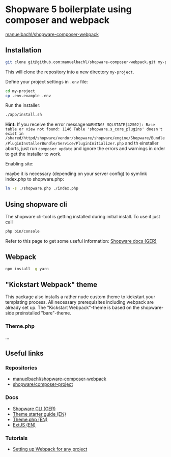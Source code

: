 # Shopware 5 boilerplate using composer and webpack

[manuelbachl/shopware-composer-webpack](https://github.com/manuelbachl/shopware-composer-webpack)

## Installation

```bash
git clone git@github.com:manuelbachl/shopware-composer-webpack.git my-project
```

This will clone the repository into a new directory `my-project`.

Define your project settings in `.env` file:

```bash
cd my-project
cp .env.example .env
```

Run the installer:

```bash
./app/install.sh
```

**Hint:** If you receive the error message `WARNING! SQLSTATE[42S02]: Base table or view not found: 1146 Table 'shopware.s_core_plugins' doesn't exist in /shared/httpd/shopware/vendor/shopware/shopware/engine/Shopware/Bundle/PluginInstallerBundle/Service/PluginInitializer.php` and th einstaller aborts, just run `composer update` and ignore the errors and warnings in order to get the installer to work. 

Enabling site:

maybe it is necessary (depending on your server config) to symlink index.php to shopware.php:

```bash
ln -s ./shopware.php ./index.php
```

## Using shopware cli

The shopware cli-tool is getting installed during initial install. To use it just call

```bash
php bin/console 
```

Refer to this page to get some useful information: [Shopware docs (GER)](http://community.shopware.com/Shopware-CLI-Nuetzliche-Befehle--Tricks_detail_1990_795.html)

## Webpack

```bash
npm install -g yarn
```

## "Kickstart Webpack" theme

This package also installs a rather nude custom theme to kickstart your templating process. All necessary prerequisites including webpack are already set up.
The "Kickstart Webpack"-theme is based on the shopware-side preinstalled "bare"-theme.

### Theme.php

...

## Useful links

### Repositories

* [manuelbachl/shopware-composer-webpack](https://github.com/manuelbachl/shopware-composer-webpack)
* [shopware/composer-project](https://github.com/shopware/composer-project)

### Docs

* [Shopware CLI (GER)](http://community.shopware.com/Shopware-CLI-Nuetzliche-Befehle--Tricks_detail_1990_795.html)
* [Theme starter guide (EN)](https://developers.shopware.com/designers-guide/theme-startup-guide/)
* [Theme.php (EN)](https://developers.shopware.com/designers-guide/configuration-using-theme-php/)
* [ExtJS (EN)](https://docs.sencha.com/extjs/4.1.1/#!/api)

### Tutorials

* [Setting up Webpack for any project](https://scotch.io/tutorials/setting-up-webpack-for-any-project)